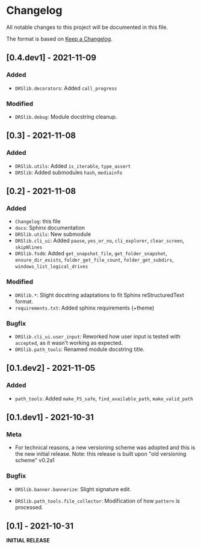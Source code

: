 # Changelog

All notable changes to this project will be documented in this file.

The format is based on [Keep a Changelog](https://keepachangelog.com/en/1.0.0/).

<!-- example
## [1.1.1] - 2021-06-26

### Modified

- `YoloAIO.vpy`: Rework of step 1 for readability and bugfix (see below); Thinner white padding for text box; Added coordinates to simplify maintaining code that crops stuff. Default 'step' is now 1 (duh).

- `YoloAIO.py`: Added to double quote normalization.

### Bugfix

- `YoloAIO.vpy`: In step 1, text box had incorrect vertical position. Also, solved some "Error: __ must be MOD2" issues and an AssertionError in step 3 when looking for 1 Color only.

- `YoloAIO.py`: Reworked CLI UI to behave more intuitively.
-->

## [0.4.dev1] - 2021-11-09

### Added

- `DRSlib.decorators`: Added `call_progress`

### Modified

- `DRSlib.debug`: Module docstring cleanup.

## [0.3] - 2021-11-08

### Added

- `DRSlib.utils`: Added `is_iterable`, `type_assert`
- `DRSlib`: Added submodules `hash`, `mediainfo`

## [0.2] - 2021-11-08

### Added

- `Changelog`: this file
- `docs`: Sphinx documentation
- `DRSlib.utils`: New submodule
- `DRSlib.cli_ui`: Added `pause`, `yes_or_no`, `cli_explorer`, `clear_screen`, `skipNlines`
- `DRSlib.fsdb`: Added `get_snapshot_file`, `get_folder_snapshot`, `ensure_dir_exists`, `folder_get_file_count`, `folder_get_subdirs`, `windows_list_logical_drives`

### Modified

- `DRSlib.*`: Slight docstring adaptations to fit Sphinx reStructuredText format.
- `requirements.txt`: Added sphinx requirements (+theme)

### Bugfix

- `DRSlib.cli_ui.user_input`: Reworked how user input is tested with `accepted`, as it wasn't working as expected.
- `DRSlib.path_tools`: Renamed module docstring title.

## [0.1.dev2] - 2021-11-05

### Added

- `path_tools`: Added `make_FS_safe`, `find_available_path`, `make_valid_path`

## [0.1.dev1] - 2021-10-31

### Meta

- For technical reasons, a new versioning scheme was adopted and this is the new initial release. Note: this release is built upon "old versioning scheme" v0.2a1

### Bugfix

- `DRSlib.banner.bannerize`: Slight signature edit.

- `DRSlib.path_tools.file_collector`: Modification of how `pattern` is processed.

## [0.1] - 2021-10-31

__INITIAL RELEASE__